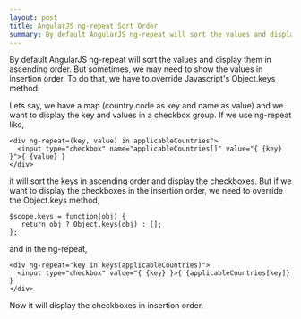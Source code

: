 ```yaml
---
layout: post
title: AngularJS ng-repeat Sort Order 
summary: By default AngularJS ng-repeat will sort the values and display them in ascending order.  
---
```


By default AngularJS ng-repeat will sort the values and display them in ascending order. But sometimes, we may need to show the values in insertion order. To do that, we have to override Javascript's Object.keys method. 

Lets say, we have a map (country code as key and name as value) and we want to display the key and values in a checkbox group. If we use ng-repeat like,

    <div ng-repeat=(key, value) in applicableCountries">
      <input type="checkbox" name="applicableCountries[]" value="{ {key} }">{ {value} }
    </div>

it will sort the keys in ascending order and display the checkboxes. But if we want to display the checkboxes in the insertion order, we need to override the Object.keys method,

    $scope.keys = function(obj) {
       return obj ? Object.keys(obj) : [];
    };

and in the ng-repeat,

    <div ng-repeat="key in keys(applicableCountries)">
      <input type="checkbox" value="{ {key} }>{ {applicableCountries[key]} }
    </div>

Now it will display the checkboxes in insertion order.
